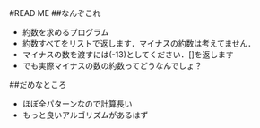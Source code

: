 #READ ME
##なんぞこれ
- 約数を求めるプログラム
- 約数すべてをリストで返します．マイナスの約数は考えてません．
- マイナスの数を渡すには(-13)としてください．[]を返します
- でも実際マイナスの数の約数ってどうなんでしょ？

##だめなところ
- ほぼ全パターンなので計算長い
- もっと良いアルゴリズムがあるはず